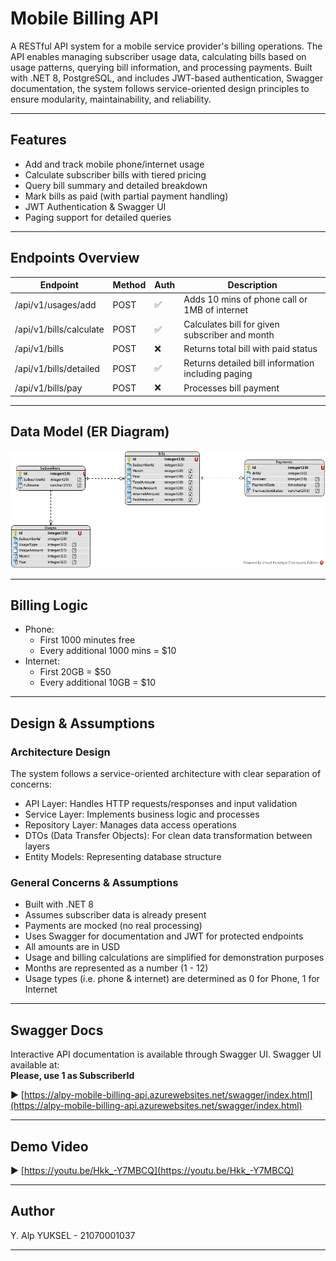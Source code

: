 # Mobile Billing API

A RESTful API system for a mobile service provider's billing operations. The API enables managing subscriber usage data, calculating bills based on usage patterns, querying bill information, and processing payments. Built with .NET 8, PostgreSQL, and includes JWT-based authentication, Swagger documentation, the system follows service-oriented design principles to ensure modularity, maintainability, and reliability.

---

## Features

- Add and track mobile phone/internet usage
- Calculate subscriber bills with tiered pricing
- Query bill summary and detailed breakdown
- Mark bills as paid (with partial payment handling)
- JWT Authentication & Swagger UI
- Paging support for detailed queries

---

## Endpoints Overview

| Endpoint                    | Method | Auth | Description                                           |
|-----------------------------|--------|------|-------------------------------------------------------|
| /api/v1/usages/add        | POST   | ✅   | Adds 10 mins of phone call or 1MB of internet         |
| /api/v1/bills/calculate   | POST   | ✅   | Calculates bill for given subscriber and month        |
| /api/v1/bills             | POST   | ❌   | Returns total bill with paid status                   |
| /api/v1/bills/detailed    | POST   | ✅   | Returns detailed bill information including paging    |
| /api/v1/bills/pay         | POST   | ❌   | Processes bill payment                                |

---

## Data Model (ER Diagram)

![ER Diagram](https://github.com/4lpY/Mobile-Billing-API/blob/main/public/mobile-billing-api-erd.jpg?raw=true)

---
## Billing Logic

- Phone:
  - First 1000 minutes free
  - Every additional 1000 mins = $10
- Internet:
  - First 20GB = $50
  - Every additional 10GB = $10

---

## Design & Assumptions

### Architecture Design

The system follows a service-oriented architecture with clear separation of concerns:
- API Layer: Handles HTTP requests/responses and input validation
- Service Layer: Implements business logic and processes
- Repository Layer: Manages data access operations
- DTOs (Data Transfer Objects): For clean data transformation between layers
- Entity Models: Representing database structure

### General Concerns & Assumptions

- Built with .NET 8
- Assumes subscriber data is already present
- Payments are mocked (no real processing)
- Uses Swagger for documentation and JWT for protected endpoints
- All amounts are in USD
- Usage and billing calculations are simplified for demonstration purposes
- Months are represented as a number (1 - 12)
- Usage types (i.e. phone & internet) are determined as 0 for Phone, 1 for Internet

---

## Swagger Docs

Interactive API documentation is available through Swagger UI.
Swagger UI available at:  
**Please, use 1 as SubscriberId**

▶️ [https://alpy-mobile-billing-api.azurewebsites.net/swagger/index.html](https://alpy-mobile-billing-api.azurewebsites.net/swagger/index.html)

---

## Demo Video

▶️ [https://youtu.be/Hkk_-Y7MBCQ](https://youtu.be/Hkk_-Y7MBCQ)

---

## Author

Y. Alp YUKSEL - 21070001037  

---
